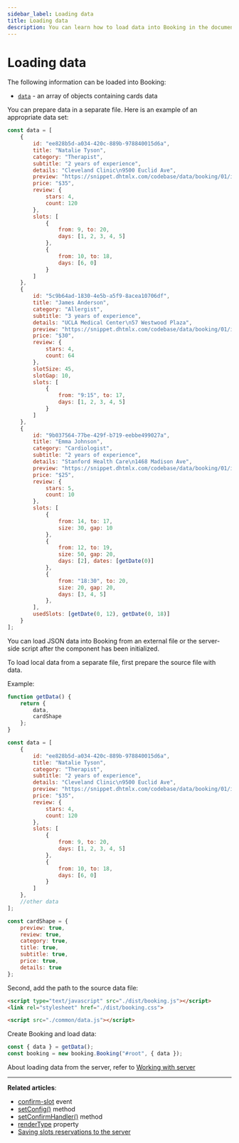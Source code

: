 ```yaml
---
sidebar_label: Loading data
title: Loading data
description: You can learn how to load data into Booking in the documentation of the DHTMLX JavaScript Booking library. Browse developer guides and API reference, try out code examples and live demos, and download a free 30-day evaluation version of DHTMLX Booking.
---
```


# Loading data

The following information can be loaded into Booking:

- [`data`](/api/config/booking-data) - an array of objects containing cards data 

You can prepare data in a separate file. Here is an example of an appropriate data set:

~~~jsx title="data.js"
const data = [
    {
        id: "ee828b5d-a034-420c-889b-978840015d6a",
        title: "Natalie Tyson",
        category: "Therapist",
        subtitle: "2 years of experience",
        details: "Cleveland Clinic\n9500 Euclid Ave",
        preview: "https://snippet.dhtmlx.com/codebase/data/booking/01/img/01.jpg",
        price: "$35",
        review: {
            stars: 4,
            count: 120
        },
        slots: [
            {
                from: 9, to: 20,
                days: [1, 2, 3, 4, 5]
            },
            {
                from: 10, to: 18,
                days: [6, 0]
            }
        ]
    },
    {
        id: "5c9b64ad-1830-4e5b-a5f9-8acea10706df",
        title: "James Anderson",
        category: "Allergist",
        subtitle: "3 years of experience",
        details: "UCLA Medical Center\n57 Westwood Plaza",
        preview: "https://snippet.dhtmlx.com/codebase/data/booking/01/img/11.jpg",
        price: "$30",
        review: {
            stars: 4,
            count: 64
        },
        slotSize: 45,
        slotGap: 10,
        slots: [
            {
                from: "9:15", to: 17,
                days: [1, 2, 3, 4, 5]
            }
        ]
    },
    {
        id: "9b037564-77be-429f-b719-eebbe499027a",
        title: "Emma Johnson",
        category: "Cardiologist",
        subtitle: "2 years of experience",
        details: "Stanford Health Care\n1468 Madison Ave",
        preview: "https://snippet.dhtmlx.com/codebase/data/booking/01/img/03.jpg",
        price: "$25",
        review: {
            stars: 5,
            count: 10
        },
        slots: [
            {
                from: 14, to: 17,
                size: 30, gap: 10
            },
            {
                from: 12, to: 19,
                size: 50, gap: 20,
                days: [2], dates: [getDate(0)]
            },
            {
                from: "18:30", to: 20,
                size: 20, gap: 20,
                days: [3, 4, 5]
            },
        ],
        usedSlots: [getDate(0, 12), getDate(0, 18)]
    }
];
~~~

You can load JSON data into Booking from an external file or the server-side script after the component has been initialized.

To load local data from a separate file, first prepare the source file with data.

Example:

~~~jsx {}
function getData() {
    return {
        data,
        cardShape
    };
}

const data = [
    {
        id: "ee828b5d-a034-420c-889b-978840015d6a",
        title: "Natalie Tyson",
        category: "Therapist",
        subtitle: "2 years of experience",
        details: "Cleveland Clinic\n9500 Euclid Ave",
        preview: "https://snippet.dhtmlx.com/codebase/data/booking/01/img/01.jpg",
        price: "$35",
        review: {
            stars: 4,
            count: 120
        },
        slots: [
            {
                from: 9, to: 20,
                days: [1, 2, 3, 4, 5]
            },
            {
                from: 10, to: 18,
                days: [6, 0]
            }
        ]
    },
    //other data
];

const cardShape = {
    preview: true,
    review: true,
    category: true,
    title: true,
    subtitle: true,
    price: true,
    details: true
};
~~~

Second, add the path to the source data file:

~~~html title="index.html"
<script type="text/javascript" src="./dist/booking.js"></script>  
<link rel="stylesheet" href="./dist/booking.css">

<script src="./common/data.js"></script>
~~~

Create Booking and load data:

~~~jsx {}
const { data } = getData();
const booking = new booking.Booking("#root", { data });
~~~

About loading data from the server, refer to [Working with server](/guides/saving-reservations)

---

**Related articles**:
- [confirm-slot](/api/events/booking-confirmslot-event) event
- [setConfig()](/api/methods/booking-setconfig-method) method
- [setConfirmHandler()](/api/methods/booking-setconfirmhandler-method) method
- [renderType](/api/config/booking-rendertype) property
- [Saving slots reservations to the server](/guides/saving-reservations)
